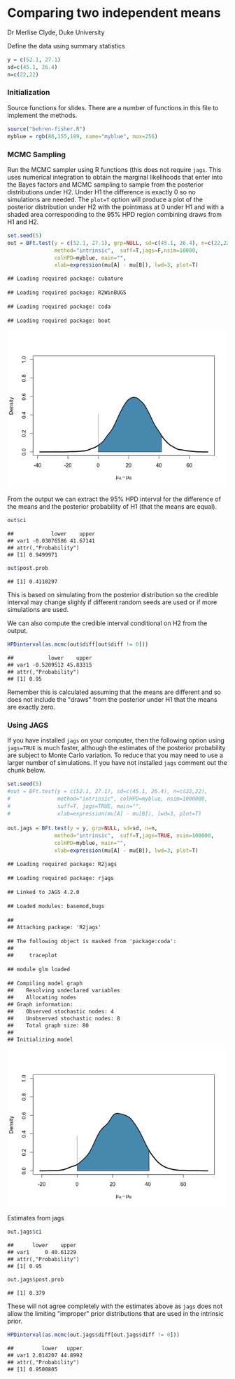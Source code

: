 Comparing two independent means
================
Dr Merlise Clyde, Duke University

Define the data using summary statistics

``` r
y = c(52.1, 27.1)
sd=c(45.1, 26.4) 
n=c(22,22)
```

### Initialization

Source functions for slides. There are a number of functions in this file to implement the methods.

``` r
source("behren-fisher.R")
myblue = rgb(86,155,189, name="myblue", max=256)
```

### MCMC Sampling

Run the MCMC sampler using R functions (this does not require `jags`. This uses numerical integration to obtain the marginal likelihoods that enter into the Bayes factors and MCMC sampling to sample from the posterior distributions under H2. Under H1 the difference is exactly 0 so no simulations are needed. The `plot=T` option will produce a plot of the posterior distribution under H2 with the pointmass at 0 under H1 and with a shaded area corresponding to the 95% HPD region combining draws from H1 and H2.

``` r
set.seed(5)
out = BFt.test(y = c(52.1, 27.1), grp=NULL, sd=c(45.1, 26.4), n=c(22,22),
               method="intrinsic",  suff=T,jags=F,nsim=10000,
               colHPD=myblue, main="", 
               xlab=expression(mu[A] - mu[B]), lwd=3, plot=T)
```

    ## Loading required package: cubature

    ## Loading required package: R2WinBUGS

    ## Loading required package: coda

    ## Loading required package: boot

![](4.4.3_comparing_two_independent_means_hypothese_testing_files/figure-markdown_github/sim-1.png)

From the output we can extract the 95% HPD interval for the difference of the means and the posterior probability of H1 (that the means are equal).

``` r
out$ci
```

    ##            lower    upper
    ## var1 -0.03076586 41.67141
    ## attr(,"Probability")
    ## [1] 0.9499971

``` r
out$post.prob
```

    ## [1] 0.4110297

This is based on simulating from the posterior distribution so the credible interval may change slighly if different random seeds are used or if more simulations are used.

We can also compute the credible interval conditional on H2 from the output.

``` r
HPDinterval(as.mcmc(out$diff[out$diff != 0]))
```

    ##           lower    upper
    ## var1 -0.5209512 45.83315
    ## attr(,"Probability")
    ## [1] 0.95

Remember this is calculated assuming that the means are different and so does not include the "draws" from the posterior under H1 that the means are exactly zero.

### Using JAGS

If you have installed `jags` on your computer, then the following option using `jags=TRUE` is much faster, although the estimates of the posterior probability are subject to Monte Carlo variation. To reduce that you may need to use a larger number of simulations. If you have not installed `jags` comment out the chunk below.

``` r
set.seed(5)
#out = BFt.test(y = c(52.1, 27.1), sd=c(45.1, 26.4), n=c(22,22), 
#               method="intrinsic", colHPD=myblue, nsim=1000000,
#               suff=T, jags=TRUE, main="", 
#               xlab=expression(mu[A] - mu[B]), lwd=3, plot=T)

out.jags = BFt.test(y = y, grp=NULL, sd=sd, n=n,
               method="intrinsic",  suff=T,jags=TRUE, nsim=100000,
               colHPD=myblue, main="", 
               xlab=expression(mu[A] - mu[B]), lwd=3, plot=T)
```

    ## Loading required package: R2jags

    ## Loading required package: rjags

    ## Linked to JAGS 4.2.0

    ## Loaded modules: basemod,bugs

    ## 
    ## Attaching package: 'R2jags'

    ## The following object is masked from 'package:coda':
    ## 
    ##     traceplot

    ## module glm loaded

    ## Compiling model graph
    ##    Resolving undeclared variables
    ##    Allocating nodes
    ## Graph information:
    ##    Observed stochastic nodes: 4
    ##    Unobserved stochastic nodes: 8
    ##    Total graph size: 80
    ## 
    ## Initializing model

![](4.4.3_comparing_two_independent_means_hypothese_testing_files/figure-markdown_github/jags-1.png)

Estimates from jags

``` r
out.jags$ci
```

    ##      lower    upper
    ## var1     0 40.61229
    ## attr(,"Probability")
    ## [1] 0.95

``` r
out.jags$post.prob
```

    ## [1] 0.379

These will not agree completely with the estimates above as `jags` does not allow the limiting "improper" prior distributions that are used in the intrinsic prior.

``` r
HPDinterval(as.mcmc(out.jags$diff[out.jags$diff != 0]))
```

    ##         lower   upper
    ## var1 2.014207 44.8992
    ## attr(,"Probability")
    ## [1] 0.9500805
